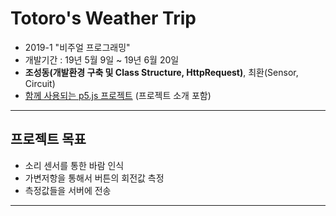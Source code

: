 # Totoro's Weather Trip
- 2019-1 "비주얼 프로그래밍"
- 개발기간 : 19년 5월 9일 ~ 19년 6월 20일
- **조성동(개발환경 구축 및 Class Structure, HttpRequest)**, 최환(Sensor, Circuit)
- [함께 사용되는 p5.js 프로젝트](https://github.com/sdong001/p5js-weather-media-art) (프로젝트 소개 포함)

---

## 프로젝트 목표

* 소리 센서를 통한 바람 인식
* 가변저항을 통해서 버튼의 회전값 측정
* 측정값들을 서버에 전송

---
